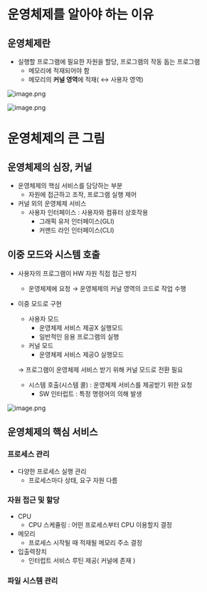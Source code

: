 # 운영체제를 알아야 하는 이유

## 운영체제란

- 실행할 프로그램에 필요한 자원을 할당, 프로그램의 작동 돕는 프로그램
    - 메모리에 적재되어야 함
    - 메모리의 **커널 영역**에 적재( ↔ 사용자 영역)

![image.png](attachment:6b906631-3cd9-436a-a297-27c74d99eb71:image.png)

![image.png](attachment:a0457a38-91e2-4e73-a343-66c5ab454926:image.png)

# 운영체제의 큰 그림

## 운영체제의 심장, 커널

- 운영체제의 핵심 서비스를 담당하는 부분
    - 자원에 접근하고 조작, 프로그램 실행 제어
- 커널 외의 운영체제 서비스
    - 사용자 인터페이스 : 사용자와 컴퓨터 상호작용
        - 그래픽 유저 인터페이스(GLI)
        - 커맨드 라인 인터페이스(CLI)

## 이중 모드와 시스템 호출

- 사용자의 프로그램이 HW 자원 직접 접근 방지
    - 운영체제에 요청 → 운영체제의 커널 영역의 코드로 작업 수행
- 이중 모드로 구현
    - 사용자 모드
        - 운영체제 서비스 제공X 실행모드
        - 일반적인 응용 프로그램의 실행
    - 커널 모드
        - 운영체제 서비스 제공O 실행모드
    
    → 프로그램이 운영체제 서비스 받기 위해 커널 모드로 전환 필요
    
    - 시스템 호출(시스템 콜) : 운영체제 서비스를 제공받기 위한 요청
        - SW 인터럽트 : 특정 명령어의 의해 발생

![image.png](attachment:44790869-ad8d-476d-83bd-0fb3a108793e:image.png)

## 운영체제의 핵심 서비스

### 프로세스 관리

- 다양한 프로세스 실행 관리
    - 프로세스마다 상태, 요구 자원 다름

### 자원 접근 및 할당

- CPU
    - CPU 스케쥴링 : 어떤 프로세스부터 CPU 이용할지 결정
- 메모리
    - 프로세스 시작될 때 적재될 메모리 주소 결정
- 입출력장치
    - 인터럽트 서비스 루틴 제공( 커널에 존재 )

### 파일 시스템 관리
